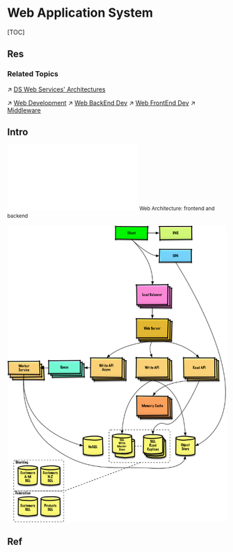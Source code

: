 # Web Application System

[TOC]



## Res
### Related Topics
↗ [DS Web Services' Architectures](../../🔑%20CS_Core/🍕%20Database%20System/🪐%20Web%20&%20DBMS/DS%20Web%20Services'%20Architectures.md)

↗ [Web Development](../../Software%20Engineering/👾%20Web%20Development/Web%20Development.md)
↗ [Web BackEnd Dev](../../Software%20Engineering/👾%20Web%20Development/🗄️%20Web%20BackEnd%20Dev/Web%20BackEnd%20Dev.md)
↗ [Web FrontEnd Dev](../../Software%20Engineering/👾%20Web%20Development/🖥️%20Web%20FrontEnd%20Dev/Web%20FrontEnd%20Dev.md)
↗ [Middleware](../../Software%20Engineering/👾%20Web%20Development/🥪%20Middleware/Middleware.md)



## Intro
![web_application_arch.excalidraw | 800](../../../Assets/Illustrations/Web%20Development/web_application_arch.excalidraw.md)
<small>Web Architecture: frontend and backend</small>


![|600](https://github.com/donnemartin/system-design-primer/raw/master/images/jj3A5N8.png)



## Ref

